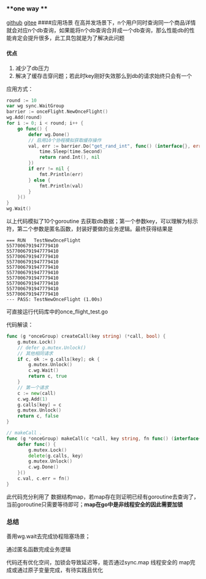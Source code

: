 ### **one way **
[github](https://github.com/yino/once-flight)
[gitee](https://gitee.com/sun17ya/once-flight)
####应用场景
在高并发场景下，n个用户同时查询同一个商品详情就会对应n个db查询，如果能将n个db查询合并成一个db查询，那么性能db的性能肯定会提升很多，此工具包就是为了解决此问题

#### 优点
1. 减少了db压力
2. 解决了缓存击穿问题；若此时key刚好失效那么到db的请求始终只会有一个

应用方式：
```go
round := 10
var wg sync.WaitGroup
barrier := onceFlight.NewOnceFlight()
wg.Add(round)
for i := 0; i < round; i++ {
    go func() {
        defer wg.Done()
        // 启用10个协程模拟获取缓存操作
        val, err := barrier.Do("get_rand_int", func() (interface{}, error) {
            time.Sleep(time.Second)
            return rand.Int(), nil
        })
        if err != nil {
            fmt.Println(err)
        } else {
            fmt.Println(val)
        }
    }()
}
wg.Wait()
```
以上代码模拟了10个goroutine 去获取db数据；第一个参数key，可以理解为标示符，第二个参数是匿名函数，封装好要做的业务逻辑。最终获得结果是
```text
=== RUN   TestNewOnceFlight
5577006791947779410
5577006791947779410
5577006791947779410
5577006791947779410
5577006791947779410
5577006791947779410
5577006791947779410
5577006791947779410
5577006791947779410
5577006791947779410
--- PASS: TestNewOnceFlight (1.00s)
```
可直接运行代码库中的once_flight_test.go

代码解读：
```go
func (g *onceGroup) createCall(key string) (*call, bool) {
	g.mutex.Lock()
	// defer g.mutex.Unlock()
	// 其他相同请求
	if c, ok := g.calls[key]; ok {
		g.mutex.Unlock()
		c.wg.Wait()
		return c, true
	}
	// 第一个请求
	c := new(call)
	c.wg.Add(1)
	g.calls[key] = c
	g.mutex.Unlock()
	return c, false
}

// makeCall .
func (g *onceGroup) makeCall(c *call, key string, fn func() (interface{}, error)) {
	defer func() {
		g.mutex.Lock()
		delete(g.calls, key)
		g.mutex.Unlock()
		c.wg.Done()
	}()
	c.val, c.err = fn()
}
```
此代码充分利用了 数据结构map，若map存在则证明已经有goroutine去查询了，当前goroutine只需要等待即可；**map在go中是非线程安全的因此需要加锁**


### 总结
善用wg.wait去完成协程阻塞场景；

通过匿名函数完成业务逻辑

代码还有优化空间，加锁会导致延迟等，能否通过sync.map 线程安全的 map完成或通过原子变量完成，有待实践且优化
